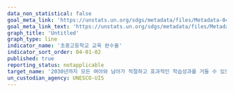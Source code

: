 ```yaml
---
data_non_statistical: false
goal_meta_link: 'https://unstats.un.org/sdgs/metadata/files/Metadata-04-01-02.pdf'
goal_meta_link_text: 'https://unstats.un.org/sdgs/metadata/files/Metadata-04-01-02.pdf'
graph_title: 'Untitled'
graph_type: line
indicator_name: '초중고등학교 교육 완수율'
indicator_sort_order: 04-01-02
published: true
reporting_status: notapplicable
target_name: '2030년까지 모든 여아와 남아가 적절하고 효과적인 학습성과를 거둘 수 있도록 공평하고 양질의 무상 초등교육과 중등교육의 이수를 보장'
un_custodian_agency: UNESCO-UIS
---
```

